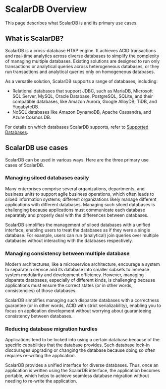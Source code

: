 # ScalarDB Overview

This page describes what ScalarDB is and its primary use cases.

## What is ScalarDB?

ScalarDB is a cross-database HTAP engine. It achieves ACID transactions and real-time analytics across diverse databases to simplify the complexity of managing multiple databases. Existing solutions are designed to run only transactions or analytical queries across heterogeneous databases, or they run transactions and analytical queries only on homogeneous databases.

As a versatile solution, ScalarDB supports a range of databases, including:

- Relational databases that support JDBC, such as MariaDB, Microsoft SQL Server, MySQL, Oracle Database, PostgreSQL, SQLite, and their compatible databases, like Amazon Aurora, Google AlloyDB, TiDB, and YugabyteDB.
- NoSQL databases like Amazon DynamoDB, Apache Cassandra, and Azure Cosmos DB.

For details on which databases ScalarDB supports, refer to [Supported Databases](scalardb-supported-databases.md).

## ScalarDB use cases

ScalarDB can be used in various ways. Here are the three primary use cases of ScalarDB.

### Managing siloed databases easily
Many enterprises comprise several organizations, departments, and business units to support agile business operations, which often leads to siloed information systems; different organizations likely manage different applications with different databases. Managing such siloed databases is challenging because applications must communicate each database separately and properly deal with the differences between databases.

ScalarDB simplifies the management of siloed databases with a unified interface, enabling users to treat the databases as if they were a single database. For example, users can run (analytical) join queries over multiple databases without interacting with the databases respectively.

### Managing consistency between multiple database
Modern architectures, like a microservice architecture, encourage a system to separate a service and its database into smaller subsets to increase system modularity and development efficiency. However, managing disparate databases, especially of different kinds, is challenging because applications must ensure the correct states (or in other words, consistencies) of those databases.

ScalarDB simplifies managing such disparate databases with a correctness guarantee (or in other words, ACID with strict serializability), enabling you to focus on application development without worrying about guaranteeing consistency between databases.

### Reducing database migration hurdles

Applications tend to be locked into using a certain database because of the specific capabilities that the database provides. Such database lock-in discourages upgrading or changing the database because doing so often requires re-writing the application.

ScalarDB provides a unified interface for diverse databases. Thus, once an application is written using the ScalarDB interface, the application becomes portable, which helps to achieve seamless database migration without needing to re-write the application.
